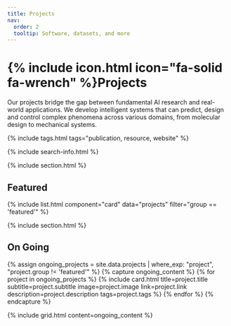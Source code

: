 ```yaml
---
title: Projects
nav:
  order: 2
  tooltip: Software, datasets, and more
---
```


# {% include icon.html icon="fa-solid fa-wrench" %}Projects

Our projects bridge the gap between fundamental AI research and real-world applications. We develop intelligent systems that can predict, design and control complex phenomena across various domains, from molecular design to mechanical systems.

{% include tags.html tags="publication, resource, website" %}

{% include search-info.html %}

{% include section.html %}

## Featured

{% include list.html component="card" data="projects" filter="group == 'featured'" %}

{% include section.html %}

## On Going

{% assign ongoing_projects = site.data.projects | where_exp: "project", "project.group != 'featured'" %}
{% capture ongoing_content %}
{% for project in ongoing_projects %}
  {% include card.html 
    title=project.title 
    subtitle=project.subtitle 
    image=project.image 
    link=project.link 
    description=project.description 
    tags=project.tags 
  %}
{% endfor %}
{% endcapture %}

{% include grid.html content=ongoing_content %}
